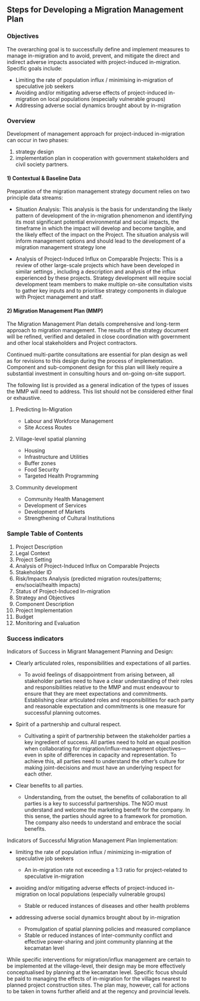 ## Steps for Developing a Migration Management Plan

### Objectives

The overarching goal is to successfully define and implement measures to manage in-migration and to avoid, prevent, and mitigate the direct and indirect adverse impacts associated with project-induced in-migration. Specific goals include:

* Limiting the rate of population influx / minimising in-migration of speculative job seekers
* Avoiding and/or mitigating adverse effects of project-induced in-migration on local populations (especially vulnerable groups)
* Addressing adverse social dynamics brought about by in-migration

### Overview

Development of management approach for project-induced in-migration can occur in two phases:

1. strategy design
2. implementation plan in cooperation with government stakeholders and civil society partners.

#### 1) Contextual & Baseline Data

Preparation of the migration management strategy document relies on two principle data streams:</p>

* Situation Analysis: This analysis is the basis for understanding the likely pattern of development of the in-migration phenomenon and identifying its most significant potential environmental and social impacts, the timeframe in which the impact will develop and become tangible, and the likely effect of the impact on the Project. The situation analysis will inform management options and should lead to the development of a migration management strategy lone

* Analysis of Project-Induced Influx on Comparable Projects: This is a review of other large-scale projects which have been developed in similar settings , including a description and analysis of the influx experienced by these projects. Strategy development will require social development team members to make multiple on-site consultation visits to gather key inputs and to prioritise strategy components in dialogue with Project management and staff.

#### 2) Migration Management Plan (MMP)

The Migration Management Plan details comprehensive and long-term approach to migration management. The results of the strategy document  will be refined, verified and detailed in close coordination with government and other local stakeholders and Project contractors.

Continued multi-partite consultations are essential for plan design as well as for revisions to this design during the process of implementation. Component and sub-component design for this plan will likely require a substantial investment in consulting hours and on-going on-site support.

The following list is provided as a general indication of the types of issues the MMP will need to address. This list should not be considered either final or exhaustive.

1. Predicting In-Migration
    - Labour and Workforce Management
    - Site Access Routes

1. Village-level spatial planning
    - Housing
    - Infrastructure and Utilities
    - Buffer zones
    - Food Security
    - Targeted Health Programming

1. Community development
    - Community Health Management
    - Development of Services
    - Development of Markets
    - Strengthening of Cultural Institutions


### Sample Table of Contents

1. Project Description
2. Legal Context
3. Project Setting
4. Analysis of Project-Induced Influx on Comparable Projects
5. Stakeholder ID
6. Risk/Impacts Analysis (predicted migration routes/patterns; env/social/health impacts)
7. Status of Project-Induced In-migration
8. Strategy and Objectives
9. Component Description
10. Project Implementation
11. Budget
12. Monitoring and Evaluation


### Success indicators

Indicators of Success in Migrant Management Planning and Design:

* Clearly articulated roles, responsibilities and expectations of all parties.
    - To avoid feelings of disappointment from arising between, all stakeholder parties need to have a clear understanding of their roles and responsibilities relative to the MMP and must endeavour to ensure that they are meet expectations and commitments. Establishing clear articulated roles and responsibilities for each party and reasonable expectation and commitments is one measure for successful planning outcomes.

* Spirit of a partnership and cultural respect.
    - Cultivating a spirit of partnership between the stakeholder parties a key ingredient of success. All parties need to hold an equal position when collaborating for migration/influx-management objectives—even in spite of differences in capacity and representation. To achieve this, all parties need to understand the other’s culture for making joint-decisions and must have an underlying respect for each other.

* Clear benefits to all parties.
    - Understanding, from the outset, the benefits of collaboration to all parties is a key to successful partnerships. The NGO must understand and welcome the marketing benefit for the company. In this sense, the parties should agree to a framework for promotion. The company also needs to understand and embrace the social benefits.


Indicators of Successful Migration Management Plan Implementation:

* limiting the rate of population influx / minimizing in-migration of speculative job seekers
    - An in-migration rate not exceeding a 1:3 ratio for project-related to speculative in-migration

* avoiding and/or mitigating adverse effects of project-induced in-migration on local populations (especially vulnerable groups)
    - Stable or reduced instances of diseases and other health problems

* addressing adverse social dynamics brought about by in-migration
    - Promulgation of spatial planning policies and measured compliance
    - Stable or reduced instances of inter-community conflict and effective power-sharing and joint community planning at the kecamatan level

While specific interventions for migration/influx management are certain to be implemented at the village-level, their design may be more effectively conceptualised by planning at the kecamatan level. Specific focus should be paid to managing the effects of in-migration for the villages nearest to planned project construction sites. The plan may, however, call for actions to be taken in towns further afield and at the regency and provincial levels.
